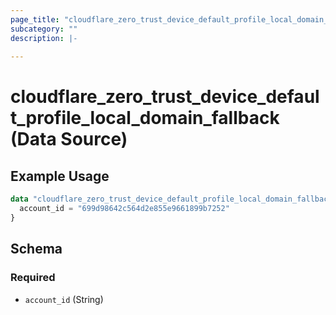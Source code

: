 ```yaml
---
page_title: "cloudflare_zero_trust_device_default_profile_local_domain_fallback Data Source - Cloudflare"
subcategory: ""
description: |-
  
---
```


# cloudflare_zero_trust_device_default_profile_local_domain_fallback (Data Source)



## Example Usage

```terraform
data "cloudflare_zero_trust_device_default_profile_local_domain_fallback" "example_zero_trust_device_default_profile_local_domain_fallback" {
  account_id = "699d98642c564d2e855e9661899b7252"
}
```

<!-- schema generated by tfplugindocs -->
## Schema

### Required

- `account_id` (String)


